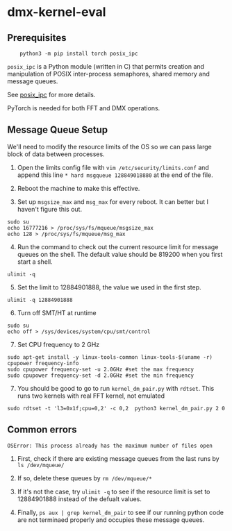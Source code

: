 # dmx-kernel-eval

## Prerequisites
```shell
    python3 -m pip install torch posix_ipc 
```
`posix_ipc` is a Python module (written in C) that permits creation and manipulation of POSIX inter-process semaphores, shared memory and message queues.

See [posix_ipc](https://github.com/osvenskan/posix_ipc/) for more details.

PyTorch is needed for both FFT and DMX operations.

## Message Queue Setup
We'll need to modify the resource limits of the OS so we can pass large block of data between processes.

1. Open the limits config file with `vim /etc/security/limits.conf` and append this line `* hard msgqueue 128849018880` at the end of the file. 

2. Reboot the machine to make this effective.

3. Set up `msgsize_max` and `msg_max` for every reboot. It can better but I haven't figure this out.
```shell
sudo su
echo 16777216 > /proc/sys/fs/mqueue/msgsize_max
echo 128 > /proc/sys/fs/mqueue/msg_max
```

4. Run the command to check out the current resource limit for message queues on the shell. 
The default value should be 819200 when you first start a shell.
```shell
ulimit -q
``` 

5. Set the limit to 12884901888, the value we used in the first step.
```shell
ulimit -q 12884901888
```

6. Turn off SMT/HT at runtime
```shell
sudo su
echo off > /sys/devices/system/cpu/smt/control
```

7. Set CPU frequency to 2 GHz
```shell
sudo apt-get install -y linux-tools-common linux-tools-$(uname -r)
cpupower frequency-info
sudo cpupower frequency-set -u 2.0GHz #set the max frequency
sudo cpupower frequency-set -d 2.0GHz #set the min frequency
```

7. You should be good to go to run `kernel_dm_pair.py` with `rdtset`.
This runs two kernels with real FFT kernel, not emulated 
```shell
sudo rdtset -t 'l3=0x1f;cpu=0,2' -c 0,2  python3 kernel_dm_pair.py 2 0
```

## Common errors
```
OSError: This process already has the maximum number of files open
```
1. First, check if there are existing message queues from the last runs by `ls /dev/mqueue/`

2. If so, delete these queues by `rm /dev/mqueue/*`

3. If it's not the case, try `ulimit -q` to see if the resource limit is set to 12884901888 instead of the defualt values.

4. Finally, `ps aux | grep kernel_dm_pair` to see if our running python code are not terminaed properly and occupies these message queues. 





